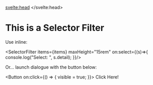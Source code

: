 <svelte:head>
    <title>Demo - Selection Filter</title>
</svelte:head>

<script>
    import { Button, Dialog } from "$lib/smelte";
    import { SelectorFilter } from "$lib/form";

    export let visible = false;

    export let items = [
        "Test",
        "Check",
        "Frogs",
        "Target",
        "Spawn",
    ];
</script>


# This is a Selector Filter

Use inline:

<SelectorFilter items={items} maxHeight="15rem" on:select={(s)=>{
    console.log("Select: ", s.detail);
}}/>

Or... launch dialogue with the button below:

<Button on:click={() => {
    visible = true;
}}>
Click Here!
</Button>

<Dialog bind:value={visible}>
    <div slot="title" class="title">Select Item</div>
    <SelectorFilter items={items} dialog on:select={() => {
        visible = false;
    }}/>
</Dialog>
